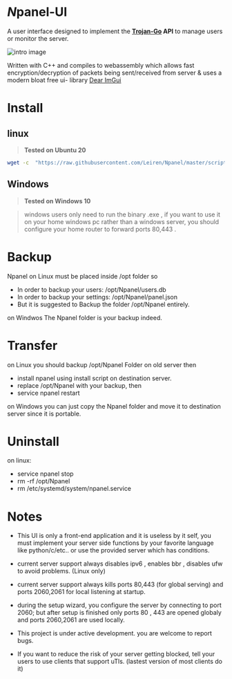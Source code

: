 # *N*panel-UI

A user interface designed to implement the **[Trojan-Go](https://github.com/p4gefau1t/trojan-go) API** to manage users or monitor the server.

![intro image](https://github.com/leiren/npanel/blob/master/images/intro.png?raw=true)

Written with C++ and compiles to webassembly which allows fast encryption/decryption of packets being 
sent/received from server &  uses a  modern bloat free ui-  library [Dear ImGui](https://github.com/ocornut/imgui)

# Install
## linux
>**Tested on Ubuntu 20**
```sh
wget -c  "https://raw.githubusercontent.com/Leiren/Npanel/master/scripts/install.sh" -O install.sh && chmod +x install.sh && bash install.sh
```
## Windows

>**Tested on Windows 10**

>windows users only need to run the binary .exe , if you want to use it on your home windows pc rather than a windows server, you should configure your home router to forward ports 80,443 .



#	Backup
 Npanel on Linux must be placed inside /opt folder so
 - In order to backup your users: /opt/Npanel/users.db
 - In order to backup your settings: /opt/Npanel/panel.json
 - But it is suggested to Backup the folder /opt/Npanel entirely.
 
 on Windwos The Npanel folder is your backup indeed.
 # Transfer
on Linux you should backup /opt/Npanel Folder on old server then
- install npanel using install script on destination server.
- replace /opt/Npanel with your backup, then
- service npanel restart

on Windows you can just copy the Npanel folder and move it to destination server since it is portable.


# Uninstall
on linux:
- service npanel stop
- rm -rf /opt/Npanel
- rm /etc/systemd/system/npanel.service
# Notes
 - This UI is only a front-end application and it is useless by it self, you must implement your server side functions by your favorite language like python/c/etc.. or use the provided server which has conditions.
 
 - current server support always disables ipv6 , enables bbr , disables ufw to avoid problems. (Linux only)
 
-  current server support  always kills ports 80,443 (for global serving) and ports 2060,2061 for local listening at startup. 
- during the setup wizard, you configure the server by connecting to port 2060; but after setup is finished only ports 80 , 443 are opened globaly and ports 2060,2061 are used locally.
 - This project is under active development. you are welcome to report bugs.
 
-  If you want to reduce the risk of your server getting blocked, tell your users to use clients that support uTls. (lastest version of most clients do it)